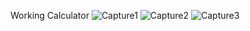 Working Calculator 
![Capture1](https://user-images.githubusercontent.com/70586989/123562312-01243a00-d77c-11eb-8f24-ad4eb5afa53a.JPG)
![Capture2](https://user-images.githubusercontent.com/70586989/123562313-041f2a80-d77c-11eb-83ef-e0a8f372f708.JPG)
![Capture3](https://user-images.githubusercontent.com/70586989/123562314-06818480-d77c-11eb-914c-d375753f8494.JPG)

